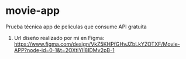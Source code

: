 
# movie-app
Prueba técnica app de películas que consume API gratuita

1. Url diseño realizado por mi en Figma: https://www.figma.com/design/VkZ5KHPfGHvJZbLkYZOTXF/Movie-APP?node-id=0-1&t=2OXtiYIl8IDMv2pB-1
